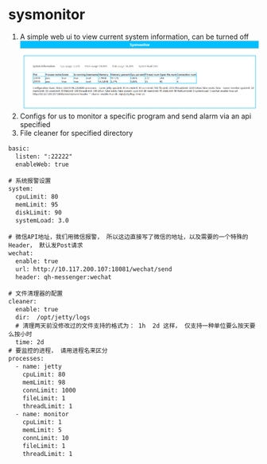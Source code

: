 # sysmonitor
1. A simple web ui to view current system information, can be turned off
![webui](./webui.png)
2. Configs for us to monitor a specific program and send alarm via an api specified
3. File cleaner for specified directory

```$yaml
basic:
  listen: ":22222"
  enableWeb: true

# 系统报警设置
system:
  cpuLimit: 80
  memLimit: 95
  diskLimit: 90
  systemLoad: 3.0

# 微信API地址，我们用微信报警， 所以这边直接写了微信的地址，以及需要的一个特殊的Header， 默认发Post请求
wechat:
  enable: true
  url: http://10.117.200.107:18081/wechat/send
  header: qh-messenger:wechat

# 文件清理器的配置
cleaner:
  enable: true
  dir:  /opt/jetty/logs
  # 清理两天前没修改过的文件支持的格式为： 1h  2d 这样， 仅支持一种单位要么按天要么按小时
  time: 2d
# 要监控的进程， 请用进程名来区分
processes:
  - name: jetty
    cpuLimit: 80
    memLimit: 98
    connLimit: 1000
    fileLimit: 1
    threadLimit: 1
  - name: monitor
    cpuLimit: 1
    memLimit: 5
    connLimit: 10
    fileLimit: 1
    threadLimit: 1

```

